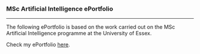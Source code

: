 ### MSc Artificial Intelligence ePortfolio 

---

The following ePortfolio is based on the work carried out on the MSc Artificial Intelligence programme at the University of Essex.

Check my ePortfolio [here](anamstoica.github.io/e-portfolio/).
